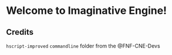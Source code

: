 # Welcome to Imaginative Engine!

## Credits

`hscript-improved`
`commandline` folder from the @FNF-CNE-Devs